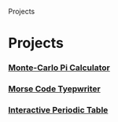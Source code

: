 Projects







# Projects

### [Monte-Carlo Pi Calculator](/project/monte-carlo/)
### [Morse Code Tyepwriter](/project/morse-code/)
### [Interactive Periodic Table](/project/periodic-table/)
